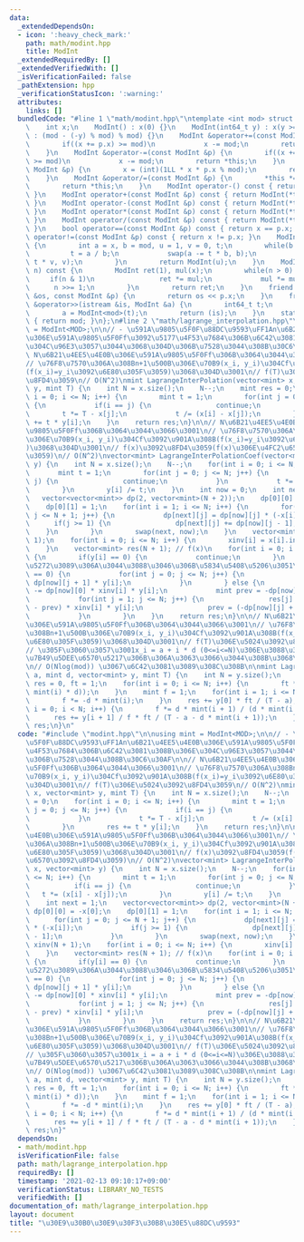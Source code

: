 ```yaml
---
data:
  _extendedDependsOn:
  - icon: ':heavy_check_mark:'
    path: math/modint.hpp
    title: ModInt
  _extendedRequiredBy: []
  _extendedVerifiedWith: []
  _isVerificationFailed: false
  _pathExtension: hpp
  _verificationStatusIcon: ':warning:'
  attributes:
    links: []
  bundledCode: "#line 1 \"math/modint.hpp\"\ntemplate <int mod> struct ModInt {\n\
    \    int x;\n    ModInt() : x(0) {}\n    ModInt(int64_t y) : x(y >= 0 ? y % mod\
    \ : (mod - (-y) % mod) % mod) {}\n    ModInt &operator+=(const ModInt &p) {\n\
    \        if((x += p.x) >= mod)\n            x -= mod;\n        return *this;\n\
    \    }\n    ModInt &operator-=(const ModInt &p) {\n        if((x += mod - p.x)\
    \ >= mod)\n            x -= mod;\n        return *this;\n    }\n    ModInt &operator*=(const\
    \ ModInt &p) {\n        x = (int)(1LL * x * p.x % mod);\n        return *this;\n\
    \    }\n    ModInt &operator/=(const ModInt &p) {\n        *this *= p.inv();\n\
    \        return *this;\n    }\n    ModInt operator-() const { return ModInt(-x);\
    \ }\n    ModInt operator+(const ModInt &p) const { return ModInt(*this) += p;\
    \ }\n    ModInt operator-(const ModInt &p) const { return ModInt(*this) -= p;\
    \ }\n    ModInt operator*(const ModInt &p) const { return ModInt(*this) *= p;\
    \ }\n    ModInt operator/(const ModInt &p) const { return ModInt(*this) /= p;\
    \ }\n    bool operator==(const ModInt &p) const { return x == p.x; }\n    bool\
    \ operator!=(const ModInt &p) const { return x != p.x; }\n    ModInt inv() const\
    \ {\n        int a = x, b = mod, u = 1, v = 0, t;\n        while(b > 0) {\n  \
    \          t = a / b;\n            swap(a -= t * b, b);\n            swap(u -=\
    \ t * v, v);\n        }\n        return ModInt(u);\n    }\n    ModInt pow(int64_t\
    \ n) const {\n        ModInt ret(1), mul(x);\n        while(n > 0) {\n       \
    \     if(n & 1)\n                ret *= mul;\n            mul *= mul;\n      \
    \      n >>= 1;\n        }\n        return ret;\n    }\n    friend ostream &operator<<(ostream\
    \ &os, const ModInt &p) {\n        return os << p.x;\n    }\n    friend istream\
    \ &operator>>(istream &is, ModInt &a) {\n        int64_t t;\n        is >> t;\n\
    \        a = ModInt<mod>(t);\n        return (is);\n    }\n    static int get_mod()\
    \ { return mod; }\n};\n#line 2 \"math/lagrange_interpolation.hpp\"\n\nusing mint\
    \ = ModInt<MOD>;\n\n// - \u591A\u9805\u5F0F\u88DC\u9593\uFF1An\u6B21\u4EE5\u4E0B\
    \u306E\u591A\u9805\u5F0Ff\u3092\u5177\u4F53\u7684\u306B\u6C42\u3081\u308B\u306E\
    \u304C\u96E3\u3057\u3044\u3068\u304D\u306B\u7528\u3044\u308B\u30C6\u30AF\n\n//\
    \ N\u6B21\u4EE5\u4E0B\u306E\u591A\u9805\u5F0Ff\u306B\u3064\u3044\u3066\u3001\n\
    // \u76F8\u7570\u306A\u308Bn+1\u500B\u306E\u70B9(x_i, y_i)\u304Cf\u3092\u901A\u308B\
    (f(x_i)=y_i\u3092\u6E80\u305F\u3059)\u3068\u304D\u3001\n// f(T)\u306E\u5024\u3092\
    \u8FD4\u3059\n// O(N^2)\nmint LagrangeInterPolation(vector<mint> x, vector<mint>\
    \ y, mint T) {\n    int N = x.size();\n    N--;\n    mint res = 0;\n    for(int\
    \ i = 0; i <= N; i++) {\n        mint t = 1;\n        for(int j = 0; j <= N; j++)\
    \ {\n            if(i == j) {\n                continue;\n            }\n    \
    \        t *= T - x[j];\n            t /= (x[i] - x[j]);\n        }\n        res\
    \ += t * y[i];\n    }\n    return res;\n}\n\n// N\u6B21\u4EE5\u4E0B\u306E\u591A\
    \u9805\u5F0Ff\u306B\u3064\u3044\u3066\u3001\n// \u76F8\u7570\u306A\u308Bn+1\u500B\
    \u306E\u70B9(x_i, y_i)\u304Cf\u3092\u901A\u308B(f(x_i)=y_i\u3092\u6E80\u305F\u3059\
    )\u3068\u304D\u3001\n// f(x)\u3092\u8FD4\u3059(f(x)\u306E\u4FC2\u6570\u3092\u8FD4\
    \u3059)\n// O(N^2)\nvector<mint> LagrangeInterPolationCoef(vector<mint> x, vector<mint>\
    \ y) {\n    int N = x.size();\n    N--;\n    for(int i = 0; i <= N; i++) {\n \
    \       mint t = 1;\n        for(int j = 0; j <= N; j++) {\n            if(i ==\
    \ j) {\n                continue;\n            }\n            t *= (x[i] - x[j]);\n\
    \        }\n        y[i] /= t;\n    }\n    int now = 0;\n    int next = 1;\n \
    \   vector<vector<mint>> dp(2, vector<mint>(N + 2));\n    dp[0][0] = -x[0];\n\
    \    dp[0][1] = 1;\n    for(int i = 1; i <= N; i++) {\n        for(int j = 0;\
    \ j <= N + 1; j++) {\n            dp[next][j] = dp[now][j] * (-x[i]);\n      \
    \      if(j >= 1) {\n                dp[next][j] += dp[now][j - 1];\n        \
    \    }\n        }\n        swap(next, now);\n    }\n    vector<mint> xinv(N +\
    \ 1);\n    for(int i = 0; i <= N; i++) {\n        xinv[i] = x[i].inverse();\n\
    \    }\n    vector<mint> res(N + 1); // f(x)\n    for(int i = 0; i <= N; i++)\
    \ {\n        if(y[i] == 0) {\n            continue;\n        }\n        // 0\u3067\
    \u5272\u3089\u306A\u3044\u3088\u3046\u306B\u5834\u5408\u5206\u3051\n        if(x[i]\
    \ == 0) {\n            for(int j = 0; j <= N; j++) {\n                res[j] +=\
    \ dp[now][j + 1] * y[i];\n            }\n        } else {\n            res[0]\
    \ -= dp[now][0] * xinv[i] * y[i];\n            mint prev = -dp[now][0] * xinv[i];\n\
    \            for(int j = 1; j <= N; j++) {\n                res[j] -= (dp[now][j]\
    \ - prev) * xinv[i] * y[i];\n                prev = (-dp[now][j] + prev) * xinv[i];\n\
    \            }\n        }\n    }\n    return res;\n}\n\n// N\u6B21\u4EE5\u4E0B\
    \u306E\u591A\u9805\u5F0Ff\u306B\u3064\u3044\u3066\u3001\n// \u76F8\u7570\u306A\
    \u308Bn+1\u500B\u306E\u70B9(x_i, y_i)\u304Cf\u3092\u901A\u308B(f(x_i)=y_i\u3092\
    \u6E80\u305F\u3059)\u3068\u304D\u3001\n// f(T)\u306E\u5024\u3092\u8FD4\u3059\n\
    // \u305F\u3060\u3057\u3001x_i = a + i * d (0<=i<=N)\u306E\u3088\u3046\u306Bx_i\u304C\
    \u7B49\u5DEE\u6570\u5217\u306B\u306A\u3063\u3066\u3044\u308B\u3068\u304D\u3001\
    \n// O(Nlog(mod)) \u3067\u6C42\u3081\u3089\u308C\u308B\n\nmint LagrangeInterPolationArithmetic(mint\
    \ a, mint d, vector<mint> y, mint T) {\n    int N = y.size();\n    N--;\n    mint\
    \ res = 0, ft = 1;\n    for(int i = 0; i <= N; i++) {\n        ft *= (T - (a +\
    \ mint(i) * d));\n    }\n    mint f = 1;\n    for(int i = 1; i <= N; i++) {\n\
    \        f *= -d * mint(i);\n    }\n    res += y[0] * ft / (T - a);\n    for(int\
    \ i = 0; i < N; i++) {\n        f *= d * mint(i + 1) / (d * mint(i - N));\n  \
    \      res += y[i + 1] / f * ft / (T - a - d * mint(i + 1));\n    }\n    return\
    \ res;\n}\n"
  code: "#include \"modint.hpp\"\n\nusing mint = ModInt<MOD>;\n\n// - \u591A\u9805\
    \u5F0F\u88DC\u9593\uFF1An\u6B21\u4EE5\u4E0B\u306E\u591A\u9805\u5F0Ff\u3092\u5177\
    \u4F53\u7684\u306B\u6C42\u3081\u308B\u306E\u304C\u96E3\u3057\u3044\u3068\u304D\
    \u306B\u7528\u3044\u308B\u30C6\u30AF\n\n// N\u6B21\u4EE5\u4E0B\u306E\u591A\u9805\
    \u5F0Ff\u306B\u3064\u3044\u3066\u3001\n// \u76F8\u7570\u306A\u308Bn+1\u500B\u306E\
    \u70B9(x_i, y_i)\u304Cf\u3092\u901A\u308B(f(x_i)=y_i\u3092\u6E80\u305F\u3059)\u3068\
    \u304D\u3001\n// f(T)\u306E\u5024\u3092\u8FD4\u3059\n// O(N^2)\nmint LagrangeInterPolation(vector<mint>\
    \ x, vector<mint> y, mint T) {\n    int N = x.size();\n    N--;\n    mint res\
    \ = 0;\n    for(int i = 0; i <= N; i++) {\n        mint t = 1;\n        for(int\
    \ j = 0; j <= N; j++) {\n            if(i == j) {\n                continue;\n\
    \            }\n            t *= T - x[j];\n            t /= (x[i] - x[j]);\n\
    \        }\n        res += t * y[i];\n    }\n    return res;\n}\n\n// N\u6B21\u4EE5\
    \u4E0B\u306E\u591A\u9805\u5F0Ff\u306B\u3064\u3044\u3066\u3001\n// \u76F8\u7570\
    \u306A\u308Bn+1\u500B\u306E\u70B9(x_i, y_i)\u304Cf\u3092\u901A\u308B(f(x_i)=y_i\u3092\
    \u6E80\u305F\u3059)\u3068\u304D\u3001\n// f(x)\u3092\u8FD4\u3059(f(x)\u306E\u4FC2\
    \u6570\u3092\u8FD4\u3059)\n// O(N^2)\nvector<mint> LagrangeInterPolationCoef(vector<mint>\
    \ x, vector<mint> y) {\n    int N = x.size();\n    N--;\n    for(int i = 0; i\
    \ <= N; i++) {\n        mint t = 1;\n        for(int j = 0; j <= N; j++) {\n \
    \           if(i == j) {\n                continue;\n            }\n         \
    \   t *= (x[i] - x[j]);\n        }\n        y[i] /= t;\n    }\n    int now = 0;\n\
    \    int next = 1;\n    vector<vector<mint>> dp(2, vector<mint>(N + 2));\n   \
    \ dp[0][0] = -x[0];\n    dp[0][1] = 1;\n    for(int i = 1; i <= N; i++) {\n  \
    \      for(int j = 0; j <= N + 1; j++) {\n            dp[next][j] = dp[now][j]\
    \ * (-x[i]);\n            if(j >= 1) {\n                dp[next][j] += dp[now][j\
    \ - 1];\n            }\n        }\n        swap(next, now);\n    }\n    vector<mint>\
    \ xinv(N + 1);\n    for(int i = 0; i <= N; i++) {\n        xinv[i] = x[i].inverse();\n\
    \    }\n    vector<mint> res(N + 1); // f(x)\n    for(int i = 0; i <= N; i++)\
    \ {\n        if(y[i] == 0) {\n            continue;\n        }\n        // 0\u3067\
    \u5272\u3089\u306A\u3044\u3088\u3046\u306B\u5834\u5408\u5206\u3051\n        if(x[i]\
    \ == 0) {\n            for(int j = 0; j <= N; j++) {\n                res[j] +=\
    \ dp[now][j + 1] * y[i];\n            }\n        } else {\n            res[0]\
    \ -= dp[now][0] * xinv[i] * y[i];\n            mint prev = -dp[now][0] * xinv[i];\n\
    \            for(int j = 1; j <= N; j++) {\n                res[j] -= (dp[now][j]\
    \ - prev) * xinv[i] * y[i];\n                prev = (-dp[now][j] + prev) * xinv[i];\n\
    \            }\n        }\n    }\n    return res;\n}\n\n// N\u6B21\u4EE5\u4E0B\
    \u306E\u591A\u9805\u5F0Ff\u306B\u3064\u3044\u3066\u3001\n// \u76F8\u7570\u306A\
    \u308Bn+1\u500B\u306E\u70B9(x_i, y_i)\u304Cf\u3092\u901A\u308B(f(x_i)=y_i\u3092\
    \u6E80\u305F\u3059)\u3068\u304D\u3001\n// f(T)\u306E\u5024\u3092\u8FD4\u3059\n\
    // \u305F\u3060\u3057\u3001x_i = a + i * d (0<=i<=N)\u306E\u3088\u3046\u306Bx_i\u304C\
    \u7B49\u5DEE\u6570\u5217\u306B\u306A\u3063\u3066\u3044\u308B\u3068\u304D\u3001\
    \n// O(Nlog(mod)) \u3067\u6C42\u3081\u3089\u308C\u308B\n\nmint LagrangeInterPolationArithmetic(mint\
    \ a, mint d, vector<mint> y, mint T) {\n    int N = y.size();\n    N--;\n    mint\
    \ res = 0, ft = 1;\n    for(int i = 0; i <= N; i++) {\n        ft *= (T - (a +\
    \ mint(i) * d));\n    }\n    mint f = 1;\n    for(int i = 1; i <= N; i++) {\n\
    \        f *= -d * mint(i);\n    }\n    res += y[0] * ft / (T - a);\n    for(int\
    \ i = 0; i < N; i++) {\n        f *= d * mint(i + 1) / (d * mint(i - N));\n  \
    \      res += y[i + 1] / f * ft / (T - a - d * mint(i + 1));\n    }\n    return\
    \ res;\n}"
  dependsOn:
  - math/modint.hpp
  isVerificationFile: false
  path: math/lagrange_interpolation.hpp
  requiredBy: []
  timestamp: '2021-02-13 09:10:17+09:00'
  verificationStatus: LIBRARY_NO_TESTS
  verifiedWith: []
documentation_of: math/lagrange_interpolation.hpp
layout: document
title: "\u30E9\u30B0\u30E9\u30F3\u30B8\u30E5\u88DC\u9593"
---
```

